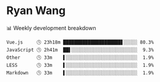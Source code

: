 # Ryan Wang

 <!-- waka-box start -->
📊 Weekly development breakdown
```text
Vue.js     🕓 23h18m █████████████████████▋░░░░░ 80.3%
JavaScript 🕓 2h41m  ██▌░░░░░░░░░░░░░░░░░░░░░░░░  9.3%
Other      🕓 33m    ▌░░░░░░░░░░░░░░░░░░░░░░░░░░  1.9%
LESS       🕓 33m    ▌░░░░░░░░░░░░░░░░░░░░░░░░░░  1.9%
Markdown   🕓 33m    ▌░░░░░░░░░░░░░░░░░░░░░░░░░░  1.9%
```
<!-- Powered by https://github.com/YouEclipse/waka-box-go . -->
<!-- waka-box end -->